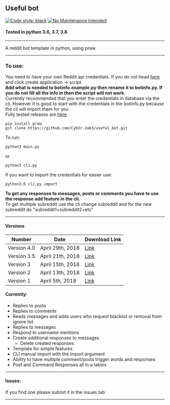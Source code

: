 Useful bot
---

[![Code style: black](https://img.shields.io/badge/code%20style-black-000000.svg)](https://github.com/psf/black) [![No Maintenance Intended](https://unmaintained.tech/badge.svg)](https://unmaintained.tech/)
#### Tested in python 3.6, 3.7, 3.8

---
A reddit bot template in python, using praw.  

---------


### To use:
You need to have your own Reddit api credentials. If you do not head [here](https://www.reddit.com/prefs/apps "reddit apps") and click create application -> script.  
**Add what is needed to botinfo.example.py then rename it to botinfo.py. If you do not fill all the info in then the script will not work.**  
Currently recommended that you enter the credentials in database via the cli. However it is good to start with the credentials in the botinfo.py because the cli will import them for you  
Fully tested releases are [here](https://github.com/Cyb3r-Jak3/useful_bot/releases "useful bot releases")  

``` 
pip install praw  
git clone https://github.com/Cyb3r-Jak3/useful_bot.git  
```

To run:  
```    
python3 main.py
```
or
```
python3 cli.py
```
If you want to import the credentials for easier use:
```
python3.6 cli.py import
```
**To get any responses to messages, posts or comments you have to use the response add feature in the cli.**  
To get multiple subreddit use the cli change subreddit and for the new subreddit do "subreddit1+subreddit2+etc"

---
#### Versions


Number | Date | Download Link
---|---|---
Version 4.0 | April 29th, 2018 | [Link](https://github.com/Cyb3r-Jak3/useful_bot/releases/download/v4.0/useful_bot.zip)
Version 3.5 | April 21th, 2018 | [Link](https://github.com/Cyb3r-Jak3/useful_bot/releases/download/v3.4/useful_bot-master.zip)
Version 3 | April 15th, 2018 | [Link](https://github.com/Cyb3r-Jak3/useful_bot/releases/download/V3/useful_bot-master.zip)
Version 2 | April 13th, 2018 | [Link](https://github.com/Cyb3r-Jak3/useful_bot/releases/download/v2.0/useful_bot.zip)
Version 1 | April 5th, 2018 | [Link](https://github.com/Cyb3r-Jak3/useful_bot/releases/tag/v1.0)


#### Currently:
* Replies to posts
* Replies to comments
* Reads messages and adds users who request blacklist or removal from ignore list 
* Replies to messages
* Respond to username mentions
* Create additional responses to messages
    * Delete created responses
* Template for simple features
* CLI manual import with the import argument
* Ability to have multiple comment/posts trigger words and responses
* Post and Command Responses all in a tables


---

#### Issues:

If you find one please submit it in the issues tab

---
